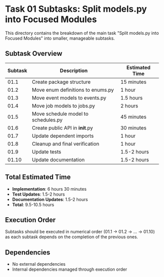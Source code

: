 # Task 01 Subtasks: Split models.py into Focused Modules

This directory contains the breakdown of the main task "Split models.py into Focused Modules" into smaller, manageable subtasks.

## Subtask Overview

| Subtask | Description | Estimated Time |
|---------|-------------|----------------|
| 01.1 | Create package structure | 15 minutes |
| 01.2 | Move enum definitions to enums.py | 1 hour |
| 01.3 | Move event models to events.py | 1.5 hours |
| 01.4 | Move job models to jobs.py | 2 hours |
| 01.5 | Move schedule model to schedules.py | 45 minutes |
| 01.6 | Create public API in __init__.py | 30 minutes |
| 01.7 | Update dependent imports | 1 hour |
| 01.8 | Cleanup and final verification | 1 hour |
| 01.9 | Update tests | 1.5-2 hours |
| 01.10 | Update documentation | 1.5-2 hours |

## Total Estimated Time
- **Implementation**: 6 hours 30 minutes
- **Test Updates**: 1.5-2 hours
- **Documentation Updates**: 1.5-2 hours
- **Total**: 9.5-10.5 hours

## Execution Order
Subtasks should be executed in numerical order (01.1 → 01.2 → ... → 01.10) as each subtask depends on the completion of the previous ones.

## Dependencies
- No external dependencies
- Internal dependencies managed through execution order